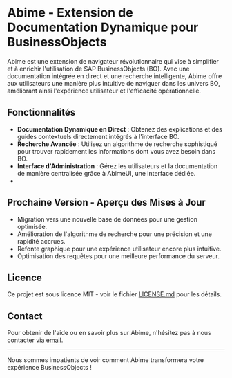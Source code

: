 # Abime - Extension de Documentation Dynamique pour BusinessObjects

Abime est une extension de navigateur révolutionnaire qui vise à simplifier et à enrichir l'utilisation de SAP BusinessObjects (BO). Avec une documentation intégrée en direct et une recherche intelligente, Abime offre aux utilisateurs une manière plus intuitive de naviguer dans les univers BO, améliorant ainsi l'expérience utilisateur et l'efficacité opérationnelle.

## Fonctionnalités

- **Documentation Dynamique en Direct** : Obtenez des explications et des guides contextuels directement intégrés à l'interface BO.
- **Recherche Avancée** : Utilisez un algorithme de recherche sophistiqué pour trouver rapidement les informations dont vous avez besoin dans BO.
- **Interface d'Administration** : Gérez les utilisateurs et la documentation de manière centralisée grâce à AbimeUI, une interface dédiée.
- 

## Prochaine Version - Aperçu des Mises à Jour

- Migration vers une nouvelle base de données pour une gestion optimisée.
- Amélioration de l'algorithme de recherche pour une précision et une rapidité accrues.
- Refonte graphique pour une expérience utilisateur encore plus intuitive.
- Optimisation des requêtes pour une meilleure performance du serveur.

## Licence

Ce projet est sous licence MIT - voir le fichier [LICENSE.md](LICENSE) pour les détails.

## Contact

Pour obtenir de l'aide ou en savoir plus sur Abime, n'hésitez pas à nous contacter via [email](mathieurio.contact@gmail.com).

---

Nous sommes impatients de voir comment Abime transformera votre expérience BusinessObjects !
